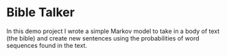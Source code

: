 # Bible Talker

In this demo project I wrote a simple Markov model to take in a body of text (the bible) and create new sentences using the probabilities of word sequences found in the text.
